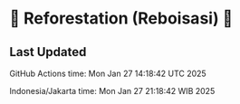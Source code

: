 
# 🌳 Reforestation (Reboisasi) 🌲

## Last Updated

GitHub Actions time: Mon Jan 27 14:18:42 UTC 2025

Indonesia/Jakarta time: Mon Jan 27 21:18:42 WIB 2025
